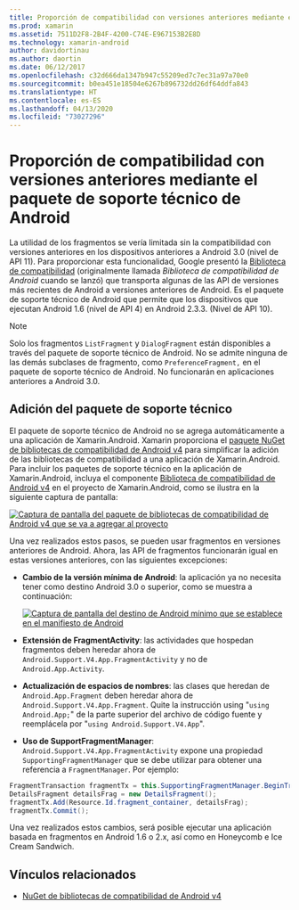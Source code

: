 ```yaml
---
title: Proporción de compatibilidad con versiones anteriores mediante el paquete de soporte técnico de Android
ms.prod: xamarin
ms.assetid: 7511D2F8-2B4F-4200-C74E-E967153B2E8D
ms.technology: xamarin-android
author: davidortinau
ms.author: daortin
ms.date: 06/12/2017
ms.openlocfilehash: c32d666da1347b947c55209ed7c7ec31a97a70e0
ms.sourcegitcommit: b0ea451e18504e6267b896732dd26df64ddfa843
ms.translationtype: HT
ms.contentlocale: es-ES
ms.lasthandoff: 04/13/2020
ms.locfileid: "73027296"
---
```

# <a name="providing-backwards-compatibility-with-the-android-support-package"></a>Proporción de compatibilidad con versiones anteriores mediante el paquete de soporte técnico de Android

La utilidad de los fragmentos se vería limitada sin la compatibilidad con versiones anteriores en los dispositivos anteriores a Android 3.0 (nivel de API 11). Para proporcionar esta funcionalidad, Google presentó la [Biblioteca de compatibilidad](https://developer.android.com/sdk/compatibility-library.html) (originalmente llamada *Biblioteca de compatibilidad de Android* cuando se lanzó) que transporta algunas de las API de versiones más recientes de Android a versiones anteriores de Android. Es el paquete de soporte técnico de Android que permite que los dispositivos que ejecutan Android 1.6 (nivel de API 4) en Android 2.3.3. (Nivel de API 10).

> [!NOTE]
> Solo los fragmentos `ListFragment` y `DialogFragment` están disponibles a través del paquete de soporte técnico de Android. No se admite ninguna de las demás subclases de fragmento, como `PreferenceFragment,` en el paquete de soporte técnico de Android. No funcionarán en aplicaciones anteriores a Android 3.0. 

## <a name="adding-the-support-package"></a>Adición del paquete de soporte técnico

El paquete de soporte técnico de Android no se agrega automáticamente a una aplicación de Xamarin.Android. Xamarin proporciona el [paquete NuGet de bibliotecas de compatibilidad de Android v4](https://www.nuget.org/packages/Xamarin.Android.Support.v4/) para simplificar la adición de las bibliotecas de compatibilidad a una aplicación de Xamarin.Android. Para incluir los paquetes de soporte técnico en la aplicación de Xamarin.Android, incluya el componente [Biblioteca de compatibilidad de Android v4](https://www.nuget.org/packages/Xamarin.Android.Support.v4/) en el proyecto de Xamarin.Android, como se ilustra en la siguiente captura de pantalla: 

[![Captura de pantalla del paquete de bibliotecas de compatibilidad de Android v4 que se va a agregar al proyecto](providing-backwards-compatibility-images/02-sml.png)](providing-backwards-compatibility-images/02.png#lightbox)

Una vez realizados estos pasos, se pueden usar fragmentos en versiones anteriores de Android. Ahora, las API de fragmentos funcionarán igual en estas versiones anteriores, con las siguientes excepciones: 

- **Cambio de la versión mínima de Android**: la aplicación ya no necesita tener como destino Android 3.0 o superior, como se muestra a continuación: 

    [![Captura de pantalla del destino de Android mínimo que se establece en el manifiesto de Android](providing-backwards-compatibility-images/03-sml.png)](providing-backwards-compatibility-images/03.png#lightbox)

- **Extensión de FragmentActivity**: las actividades que hospedan fragmentos deben heredar ahora de `Android.Support.V4.App.FragmentActivity` y no de `Android.App.Activity`. 

- **Actualización de espacios de nombres**: las clases que heredan de `Android.App.Fragment` deben heredar ahora de `Android.Support.V4.App.Fragment`. Quite la instrucción using "`using Android.App;`" de la parte superior del archivo de código fuente y reemplácela por "`using Android.Support.V4.App`". 

- **Uso de SupportFragmentManager**: `Android.Support.V4.App.FragmentActivity` expone una propiedad `SupportingFragmentManager` que se debe utilizar para obtener una referencia a `FragmentManager`. Por ejemplo: 

```csharp
FragmentTransaction fragmentTx = this.SupportingFragmentManager.BeginTransaction();
DetailsFragment detailsFrag = new DetailsFragment();
fragmentTx.Add(Resource.Id.fragment_container, detailsFrag);
fragmentTx.Commit();
```

Una vez realizados estos cambios, será posible ejecutar una aplicación basada en fragmentos en Android 1.6 o 2.x, así como en Honeycomb e Ice Cream Sandwich. 

## <a name="related-links"></a>Vínculos relacionados

- [NuGet de bibliotecas de compatibilidad de Android v4](https://www.nuget.org/packages/Xamarin.Android.Support.v4/)
